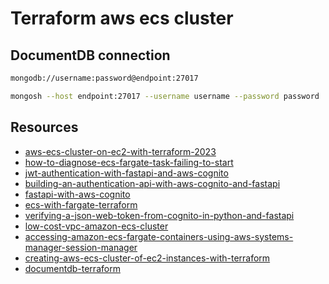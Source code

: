 # Terraform aws ecs cluster

## DocumentDB connection

```sh
mongodb://username:password@endpoint:27017
```

```sh
mongosh --host endpoint:27017 --username username --password password
```

## Resources

- [aws-ecs-cluster-on-ec2-with-terraform-2023](https://medium.com/@vladkens/aws-ecs-cluster-on-ec2-with-terraform-2023-fdb9f6b7db07)
- [how-to-diagnose-ecs-fargate-task-failing-to-start](https://stackoverflow.com/questions/56229059/how-to-diagnose-ecs-fargate-task-failing-to-start)
- [jwt-authentication-with-fastapi-and-aws-cognito](https://gntrm.medium.com/jwt-authentication-with-fastapi-and-aws-cognito-1333f7f2729e)
- [building-an-authentication-api-with-aws-cognito-and-fastapi](https://timothy.hashnode.dev/building-an-authentication-api-with-aws-cognito-and-fastapi)
- [fastapi-with-aws-cognito](https://github.com/robotlearner001/blog/blob/main/fastapi-with-aws-cognito/)
- [ecs-with-fargate-terraform](https://cs.fyi/guide/ecs-with-fargate-terraform)
- [verifying-a-json-web-token-from-cognito-in-python-and-fastapi](https://www.angelospanag.me/blog/verifying-a-json-web-token-from-cognito-in-python-and-fastapi)
- [low-cost-vpc-amazon-ecs-cluster](https://containersonaws.com/pattern/low-cost-vpc-amazon-ecs-cluster)
- [accessing-amazon-ecs-fargate-containers-using-aws-systems-manager-session-manager](https://dev.to/rumeshsil/interactively-accessing-amazon-ecs-fargate-containers-using-aws-systems-manager-session-manager-and-ecs-exec-34bm)
- [creating-aws-ecs-cluster-of-ec2-instances-with-terraform](https://medium.com/@paweldudzinski/creating-aws-ecs-cluster-of-ec2-instances-with-terraform-893c15d1116)
- [documentdb-terraform](https://radzion.com/blog/documentdb-terraform)

